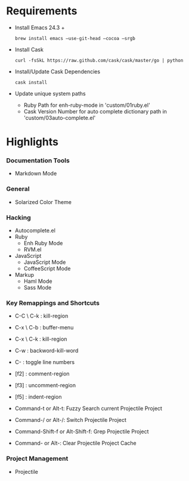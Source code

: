 Requirements
================

- Install Emacs 24.3 +

    ```
    brew install emacs —use-git-head —cocoa —srgb
    ```

- Install Cask

    ```
    curl -fsSkL https://raw.github.com/cask/cask/master/go | python
    ```

- Install/Update Cask Dependencies

    ```
    cask install
    ```

- Update unique system paths

    - Ruby Path for enh-ruby-mode in 'custom/01ruby.el'
    - Cask Version Number for auto complete dictionary path in 'custom/03auto-complete.el'


Highlights
===================

### Documentation Tools
- Markdown Mode

### General
- Solarized Color Theme

### Hacking
- Autocomplete.el
- Ruby
    - Enh Ruby Mode
    - RVM.el
- JavaScript
    - JavaScript Mode
    - CoffeeScript Mode
- Markup
    - Haml Mode
    - Sass Mode

### Key Remappings and Shortcuts
- C-C \ C-k : kill-region
- C-x \ C-b : buffer-menu
- C-x \ C-k : kill-region
- C-w : backword-kill-word
- C-<f5> : toggle line numbers

- [f2] : comment-region
- [f3] : uncomment-region
- [f5] : indent-region

- Command-t or Alt-t: Fuzzy Search current Projectile Project
- Command-/ or Alt-/: Switch Projectile Project
- Command-Shift-f or Alt-Shift-f: Grep Projectile Project
- Command-<escape> or Alt-<escape>: Clear Projectile Project Cache

### Project Management
- Projectile
